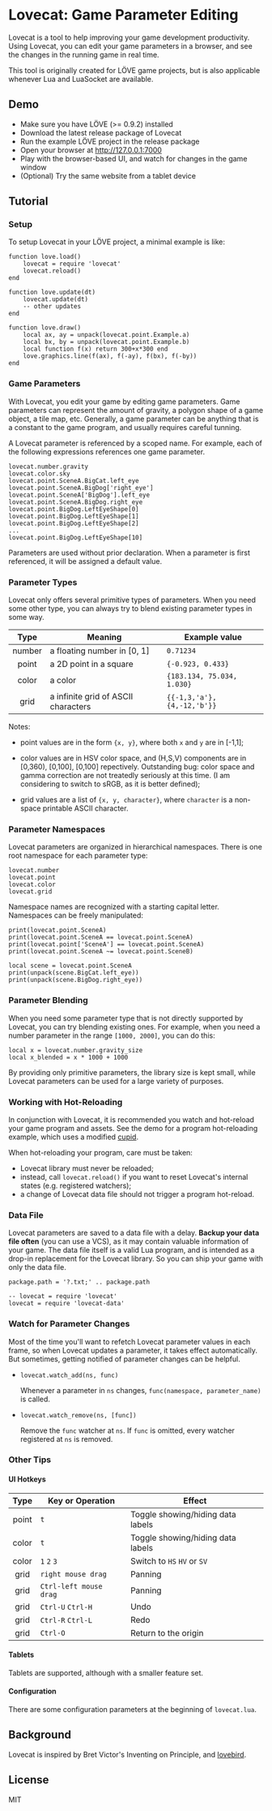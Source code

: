 
Lovecat: Game Parameter Editing
===============================

Lovecat is a tool to help improving your game development productivity. Using
Lovecat, you can edit your game parameters in a browser, and see the changes
in the running game in real time.

This tool is originally created for LÖVE game projects, but is also applicable
whenever Lua and LuaSocket are available.

Demo
----

* Make sure you have LÖVE (>= 0.9.2) installed
* Download the latest release package of Lovecat
* Run the example LÖVE project in the release package
* Open your browser at http://127.0.0.1:7000
* Play with the browser-based UI, and watch for changes in the game window
* (Optional) Try the same website from a tablet device

Tutorial
--------

### Setup

To setup Lovecat in your LÖVE project, a minimal example is like:

```
function love.load()
    lovecat = require 'lovecat'
    lovecat.reload()
end

function love.update(dt)
    lovecat.update(dt)
    -- other updates
end

function love.draw()
    local ax, ay = unpack(lovecat.point.Example.a)
    local bx, by = unpack(lovecat.point.Example.b)
    local function f(x) return 300+x*300 end
    love.graphics.line(f(ax), f(-ay), f(bx), f(-by))
end
```

### Game Parameters

With Lovecat, you edit your game by editing game parameters. Game parameters
can represent the amount of gravity, a polygon shape of a game object, a tile
map, etc. Generally, a game parameter can be anything that is a constant to
the game program, and usually requires careful tunning.

A Lovecat parameter is referenced by a scoped name. For example, each of the
following expressions references one game parameter.

```
lovecat.number.gravity
lovecat.color.sky
lovecat.point.SceneA.BigCat.left_eye
lovecat.point.SceneA.BigDog['right_eye']
lovecat.point.SceneA['BigDog'].left_eye
lovecat.point.SceneA.BigDog.right_eye
lovecat.point.BigDog.LeftEyeShape[0]
lovecat.point.BigDog.LeftEyeShape[1]
lovecat.point.BigDog.LeftEyeShape[2]
...
lovecat.point.BigDog.LeftEyeShape[10]
```

Parameters are used without prior declaration. When a parameter is first
referenced, it will be assigned a default value.

### Parameter Types

Lovecat only offers several primitive types of parameters. When you need some
other type, you can always try to blend existing parameter types in some way.

| Type    | Meaning                                  | Example value               |
|:-------:|------------------------------------------|-----------------------------|
| number  | a floating number in [0, 1]              | `0.71234`                   |
| point   | a 2D point in a square                   | `{-0.923, 0.433}`           |
| color   | a color                                  | `{183.134, 75.034, 1.030}`  |
| grid    | a infinite grid of ASCII characters      | `{{-1,3,'a'}, {4,-12,'b'}}` |

Notes:

* point values are in the form `{x, y}`, where both `x` and `y` are in [-1,1];

* color values are in HSV color space, and (H,S,V) components are in [0,360),
  [0,100], [0,100] repectively. Outstanding bug: color space and gamma
  correction are not treatedly seriously at this time. (I am considering to
  switch to sRGB, as it is better defined);

* grid values are a list of `{x, y, character}`, where `character` is a
  non-space printable ASCII character.

### Parameter Namespaces

Lovecat parameters are organized in hierarchical namespaces. There is one root
namespace for each parameter type:

```
lovecat.number
lovecat.point
lovecat.color
lovecat.grid
```

Namespace names are recognized with a starting capital letter. Namespaces
can be freely manipulated:

```
print(lovecat.point.SceneA)
print(lovecat.point.SceneA == lovecat.point.SceneA)
print(lovecat.point['SceneA'] == lovecat.point.SceneA)
print(lovecat.point.SceneA ~= lovecat.point.SceneB)

local scene = lovecat.point.SceneA
print(unpack(scene.BigCat.left_eye))
print(unpack(scene.BigDog.right_eye))
```

### Parameter Blending

When you need some parameter type that is not directly supported by Lovecat,
you can try blending existing ones. For example, when you need a number
parameter in the range `[1000, 2000]`, you can do this:

```
local x = lovecat.number.gravity_size
local x_blended = x * 1000 + 1000
```

By providing only primitive parameters, the library size is kept small, while
Lovecat parameters can be used for a large variety of purposes.

### Working with Hot-Reloading

In conjunction with Lovecat, it is recommended you watch and hot-reload your
game program and assets. See the demo for a program hot-reloading example,
which uses a modified [cupid](https://bitbucket.org/basicer/cupid/).

When hot-reloading your program, care must be taken:

* Lovecat library must never be reloaded;
* instead, call `lovecat.reload()` if you want to reset Lovecat's internal states (e.g. registered watchers);
* a change of Lovecat data file should not trigger a program hot-reload.

### Data File

Lovecat parameters are saved to a data file with a delay. **Backup your data
file often** (you can use a VCS), as it may contain valuable information of
your game. The data file itself is a valid Lua program, and is intended as a
drop-in replacement for the Lovecat library. So you can ship your game with
only the data file.

```
package.path = '?.txt;' .. package.path

-- lovecat = require 'lovecat'
lovecat = require 'lovecat-data'
```

### Watch for Parameter Changes

Most of the time you'll want to refetch Lovecat parameter values in each
frame, so when Lovecat updates a parameter, it takes effect automatically. But
sometimes, getting notified of parameter changes can be helpful.

* `lovecat.watch_add(ns, func)`

    Whenever a parameter in `ns` changes, `func(namespace, parameter_name)` is
    called.

* `lovecat.watch_remove(ns, [func])`

    Remove the `func` watcher at `ns`. If `func` is omitted, every watcher
    registered at `ns` is removed.

### Other Tips

#### UI Hotkeys

| Type    | Key or Operation            | Effect                            |
|:-------:|-----------------------------|-----------------------------------|
| point   | `t`                         | Toggle showing/hiding data labels |
| color   | `t`                         | Toggle showing/hiding data labels |
| color   | `1` `2` `3`                 | Switch to `HS` `HV` or `SV`       |
| grid    | `right mouse drag`          | Panning                           |
| grid    | `Ctrl-left mouse drag`      | Panning                           |
| grid    | `Ctrl-U` `Ctrl-H`           | Undo                              |
| grid    | `Ctrl-R` `Ctrl-L`           | Redo                              |
| grid    | `Ctrl-O`                    | Return to the origin              |

#### Tablets

Tablets are supported, although with a smaller feature set.

#### Configuration

There are some configuration parameters at the beginning of `lovecat.lua`.

Background
----------

Lovecat is inspired by Bret Victor's Inventing on Principle, and
[lovebird](https://github.com/rxi/lovebird).

License
-------

MIT
